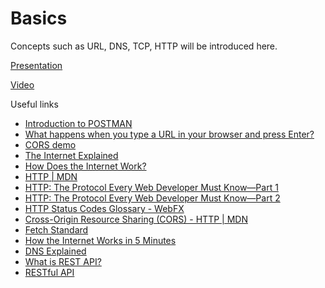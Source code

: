 # Basics

Concepts such as URL, DNS, TCP, HTTP will be introduced here.

[Presentation](https://docs.google.com/presentation/d/12S7t9o9qFhF5w-eBnQLXjdFJu2uoS1czpzH_3LIaA6o/edit?usp=sharing)

[Video](https://drive.google.com/file/d/1BiFgKTBUuhaUO1hPWiDThRW5s6PTBZMk/view?usp=sharing)

Useful links

- [Introduction to POSTMAN](https://learning.postman.com/docs/getting-started/introduction/)
- [What happens when you type a URL in your browser and press Enter?](https://medium.com/@julianfrancor9/what-happens-when-you-type-a-url-in-your-browser-and-press-enter-50312e4f346c)
- [CORS demo](https://cors-client.digi.ninja/)
- [The Internet Explained](https://www.vox.com/2014/6/16/18076282/the-internet)
- [How Does the Internet Work?](http://web.stanford.edu/class/msande91si/www-spr04/readings/week1/InternetWhitepaper.htm)
- [HTTP | MDN](https://developer.mozilla.org/en-US/docs/Web/HTTP)
- [HTTP: The Protocol Every Web Developer Must Know—Part 1](https://code.tutsplus.com/tutorials/http-the-protocol-every-web-developer-must-know-part-1--net-31177)
- [HTTP: The Protocol Every Web Developer Must Know—Part 2](https://code.tutsplus.com/tutorials/http-the-protocol-every-web-developer-must-know-part-2--net-31155)
- [HTTP Status Codes Glossary - WebFX](https://www.webfx.com/web-development/glossary/http-status-codes/)
- [Cross-Origin Resource Sharing (CORS) - HTTP | MDN](https://developer.mozilla.org/en-US/docs/Web/HTTP/CORS)
- [Fetch Standard](https://fetch.spec.whatwg.org/)
- [How the Internet Works in 5 Minutes](https://www.youtube.com/watch?v=7_LPdttKXPc&ab_channel=Aaron)
- [DNS Explained ](https://www.youtube.com/watch?v=72snZctFFtA&ab_channel=DNSMadeEasyVideos)
- [What is REST API?](https://www.redhat.com/en/topics/api/what-is-a-rest-api)
- [RESTful API](https://restfulapi.net/)
